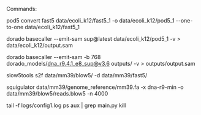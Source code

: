 Commands:

pod5 convert fast5 data/ecoli_k12/fast5_1 -o data/ecoli_k12/pod5_1 --one-to-one data/ecoli_k12/fast5_1

dorado basecaller --emit-sam sup@latest data/ecoli_k12/pod5_1 -v > data/ecoli_k12/output.sam

dorado basecaller --emit-sam -b 768 dorado_models/dna_r9.4.1_e8_sup@v3.6 outputs/ -v > outputs/output.sam

slow5tools s2f data/mm39/blow5/ -d data/mm39/fast5/

squigulator data/mm39/genome_reference/mm39.fa -x dna-r9-min -o data/mm39/blow5/reads.blow5 -n 4000

tail -f logs/config1.log
ps aux | grep main.py
kill <PID>